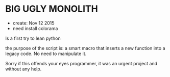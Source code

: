 # BIG UGLY MONOLITH

* create: Nov 12 2015
* need install colorama

Is a first try to lean python 

the purpose of the script is: a smart macro that inserts a new function into a legacy code. No need to manipulate it.

Sorry if this offends your eyes programmer, it was an urgent project and without any help.
